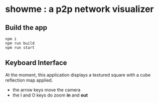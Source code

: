 # showme : a p2p network visualizer


## Build the app

```
npm i
npm run build
npm run start
```

## Keyboard Interface

At the moment, this application displays a textured square with a cube reflection map applied.

- the arrow keys move the camera
- the I and O keys do zoom **in** and **out**
